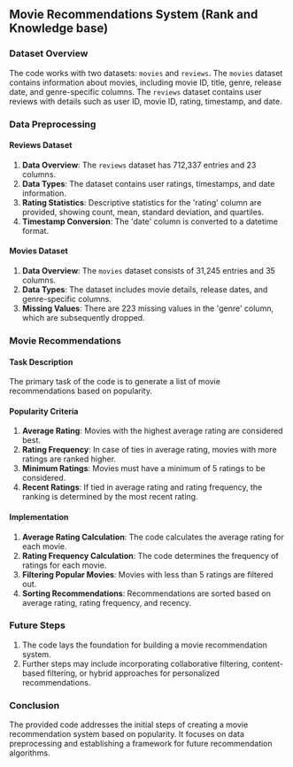 ## Movie Recommendations System (Rank and Knowledge base) 

### Dataset Overview
The code works with two datasets: `movies` and `reviews`. The `movies` dataset contains information about movies, including movie ID, title, genre, release date, and genre-specific columns. The `reviews` dataset contains user reviews with details such as user ID, movie ID, rating, timestamp, and date.

### Data Preprocessing

#### Reviews Dataset
1. **Data Overview**: The `reviews` dataset has 712,337 entries and 23 columns.
2. **Data Types**: The dataset contains user ratings, timestamps, and date information.
3. **Rating Statistics**: Descriptive statistics for the 'rating' column are provided, showing count, mean, standard deviation, and quartiles.
4. **Timestamp Conversion**: The 'date' column is converted to a datetime format.

#### Movies Dataset
1. **Data Overview**: The `movies` dataset consists of 31,245 entries and 35 columns.
2. **Data Types**: The dataset includes movie details, release dates, and genre-specific columns.
3. **Missing Values**: There are 223 missing values in the 'genre' column, which are subsequently dropped.

### Movie Recommendations

#### Task Description
The primary task of the code is to generate a list of movie recommendations based on popularity.

#### Popularity Criteria
1. **Average Rating**: Movies with the highest average rating are considered best.
2. **Rating Frequency**: In case of ties in average rating, movies with more ratings are ranked higher.
3. **Minimum Ratings**: Movies must have a minimum of 5 ratings to be considered.
4. **Recent Ratings**: If tied in average rating and rating frequency, the ranking is determined by the most recent rating.

#### Implementation
1. **Average Rating Calculation**: The code calculates the average rating for each movie.
2. **Rating Frequency Calculation**: The code determines the frequency of ratings for each movie.
3. **Filtering Popular Movies**: Movies with less than 5 ratings are filtered out.
4. **Sorting Recommendations**: Recommendations are sorted based on average rating, rating frequency, and recency.

### Future Steps
1. The code lays the foundation for building a movie recommendation system.
2. Further steps may include incorporating collaborative filtering, content-based filtering, or hybrid approaches for personalized recommendations.

### Conclusion
The provided code addresses the initial steps of creating a movie recommendation system based on popularity. It focuses on data preprocessing and establishing a framework for future recommendation algorithms.
